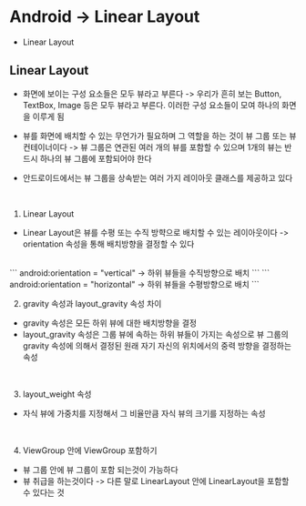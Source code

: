 # Android -> Linear Layout

* Linear Layout

## Linear Layout

* 화면에 보이는 구성 요소들은 모두 뷰라고 부른다 -> 우리가 흔히 보는 Button, TextBox, Image 등은 모두 뷰라고 부른다. 이러한 구성 요소들이 모여 하나의 화면을 이루게 됨

* 뷰를 화면에 배치할 수 있는 무언가가 필요하며 그 역할을 하는 것이 뷰 그룹 또는 뷰 컨테이너이다 -> 뷰 그룹은 연관된 여러 개의 뷰를 포함할 수 있으며 1개의 뷰는 반드시 하나의 뷰 그룹에 포함되어야 한다

* 안드로이드에서는 뷰 그룹을 상속받는 여러 가지 레이아웃 클래스를 제공하고 있다

<br>

1. Linear Layout

* Linear Layout은 뷰를 수평 또는 수직 방햑으로 배치할 수 있는 레이아웃이다 -> orientation 속성을 통해 배치방향을 결정할 수 있다
<br>
```
android:orientation = "vertical" -> 하위 뷰들을 수직방향으로 배치
```
```
android:orientation = "horizontal" -> 하위 뷰들을 수평방향으로 배치
```

<br>

2. gravity 속성과 layout_gravity 속성 차이

* gravity 속성은 모든 하위 뷰에 대한 배치방향을 결정
* layout_gravity 속성은 그룹 뷰에 속하는 하위 뷰들이 가지는 속성으로 뷰 그룹의 gravity 속성에 의해서 결정된 원래 자기 자신의 위치에서의 중력 방향을 결정하는 속성

<br>

3. layout_weight 속성

* 자식 뷰에 가중치를 지정해서 그 비율만큼 자식 뷰의 크기를 지정하는 속성

<br>

4. ViewGroup 안에 ViewGroup 포함하기

* 뷰 그룹 안에 뷰 그룹이 포함 되는것이 가능하다
* 뷰 취급을 하는것이다 -> 다른 말로 LinearLayout 안에 LinearLayout을 포함할 수 있다는 것